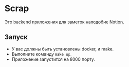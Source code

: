 # Scrap
Это backend приложения для заметок наподобие Notion.
## Запуск
- У вас должны быть установлены docker, и make.
- Выполните команду `make up`.
- Приложение запустится на 8000 порту.
